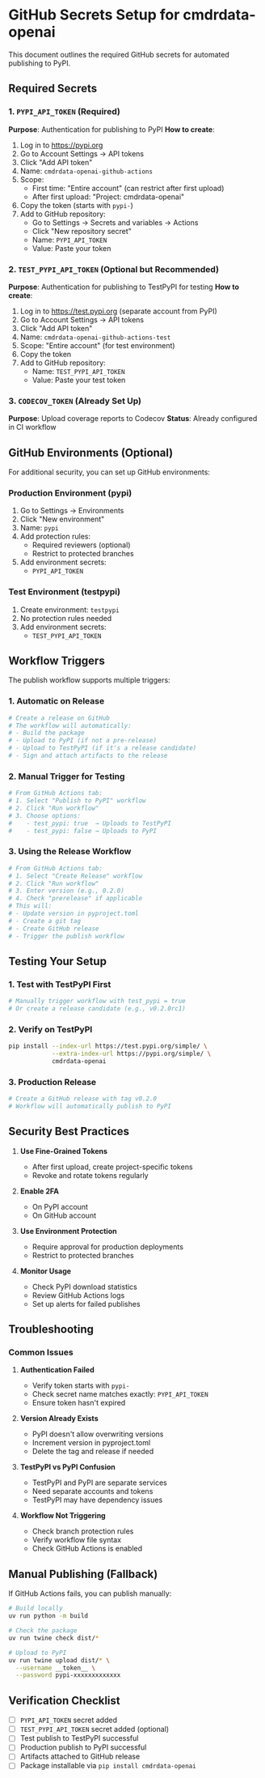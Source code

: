 # GitHub Secrets Setup for cmdrdata-openai

This document outlines the required GitHub secrets for automated publishing to PyPI.

## Required Secrets

### 1. `PYPI_API_TOKEN` (Required)
**Purpose**: Authentication for publishing to PyPI
**How to create**:
1. Log in to https://pypi.org
2. Go to Account Settings → API tokens
3. Click "Add API token"
4. Name: `cmdrdata-openai-github-actions`
5. Scope:
   - First time: "Entire account" (can restrict after first upload)
   - After first upload: "Project: cmdrdata-openai"
6. Copy the token (starts with `pypi-`)
7. Add to GitHub repository:
   - Go to Settings → Secrets and variables → Actions
   - Click "New repository secret"
   - Name: `PYPI_API_TOKEN`
   - Value: Paste your token

### 2. `TEST_PYPI_API_TOKEN` (Optional but Recommended)
**Purpose**: Authentication for publishing to TestPyPI for testing
**How to create**:
1. Log in to https://test.pypi.org (separate account from PyPI)
2. Go to Account Settings → API tokens
3. Click "Add API token"
4. Name: `cmdrdata-openai-github-actions-test`
5. Scope: "Entire account" (for test environment)
6. Copy the token
7. Add to GitHub repository:
   - Name: `TEST_PYPI_API_TOKEN`
   - Value: Paste your test token

### 3. `CODECOV_TOKEN` (Already Set Up)
**Purpose**: Upload coverage reports to Codecov
**Status**: Already configured in CI workflow

## GitHub Environments (Optional)

For additional security, you can set up GitHub environments:

### Production Environment (pypi)
1. Go to Settings → Environments
2. Click "New environment"
3. Name: `pypi`
4. Add protection rules:
   - Required reviewers (optional)
   - Restrict to protected branches
5. Add environment secrets:
   - `PYPI_API_TOKEN`

### Test Environment (testpypi)
1. Create environment: `testpypi`
2. No protection rules needed
3. Add environment secrets:
   - `TEST_PYPI_API_TOKEN`

## Workflow Triggers

The publish workflow supports multiple triggers:

### 1. Automatic on Release
```bash
# Create a release on GitHub
# The workflow will automatically:
# - Build the package
# - Upload to PyPI (if not a pre-release)
# - Upload to TestPyPI (if it's a release candidate)
# - Sign and attach artifacts to the release
```

### 2. Manual Trigger for Testing
```bash
# From GitHub Actions tab:
# 1. Select "Publish to PyPI" workflow
# 2. Click "Run workflow"
# 3. Choose options:
#    - test_pypi: true  → Uploads to TestPyPI
#    - test_pypi: false → Uploads to PyPI
```

### 3. Using the Release Workflow
```bash
# From GitHub Actions tab:
# 1. Select "Create Release" workflow
# 2. Click "Run workflow"
# 3. Enter version (e.g., 0.2.0)
# 4. Check "prerelease" if applicable
# This will:
# - Update version in pyproject.toml
# - Create a git tag
# - Create GitHub release
# - Trigger the publish workflow
```

## Testing Your Setup

### 1. Test with TestPyPI First
```bash
# Manually trigger workflow with test_pypi = true
# Or create a release candidate (e.g., v0.2.0rc1)
```

### 2. Verify on TestPyPI
```bash
pip install --index-url https://test.pypi.org/simple/ \
            --extra-index-url https://pypi.org/simple/ \
            cmdrdata-openai
```

### 3. Production Release
```bash
# Create a GitHub release with tag v0.2.0
# Workflow will automatically publish to PyPI
```

## Security Best Practices

1. **Use Fine-Grained Tokens**
   - After first upload, create project-specific tokens
   - Revoke and rotate tokens regularly

2. **Enable 2FA**
   - On PyPI account
   - On GitHub account

3. **Use Environment Protection**
   - Require approval for production deployments
   - Restrict to protected branches

4. **Monitor Usage**
   - Check PyPI download statistics
   - Review GitHub Actions logs
   - Set up alerts for failed publishes

## Troubleshooting

### Common Issues

1. **Authentication Failed**
   - Verify token starts with `pypi-`
   - Check secret name matches exactly: `PYPI_API_TOKEN`
   - Ensure token hasn't expired

2. **Version Already Exists**
   - PyPI doesn't allow overwriting versions
   - Increment version in pyproject.toml
   - Delete the tag and release if needed

3. **TestPyPI vs PyPI Confusion**
   - TestPyPI and PyPI are separate services
   - Need separate accounts and tokens
   - TestPyPI may have dependency issues

4. **Workflow Not Triggering**
   - Check branch protection rules
   - Verify workflow file syntax
   - Check GitHub Actions is enabled

## Manual Publishing (Fallback)

If GitHub Actions fails, you can publish manually:

```bash
# Build locally
uv run python -m build

# Check the package
uv run twine check dist/*

# Upload to PyPI
uv run twine upload dist/* \
  --username __token__ \
  --password pypi-xxxxxxxxxxxxx
```

## Verification Checklist

- [ ] `PYPI_API_TOKEN` secret added
- [ ] `TEST_PYPI_API_TOKEN` secret added (optional)
- [ ] Test publish to TestPyPI successful
- [ ] Production publish to PyPI successful
- [ ] Artifacts attached to GitHub release
- [ ] Package installable via `pip install cmdrdata-openai`
